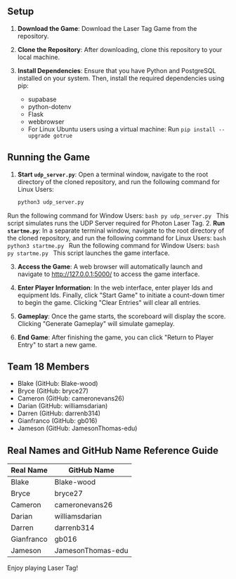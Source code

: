 ## Setup

1. **Download the Game**: Download the Laser Tag Game from the repository.

2. **Clone the Repository**: After downloading, clone this repository to your local machine.

3. **Install Dependencies**: Ensure that you have Python and PostgreSQL installed on your system. Then, install the required dependencies using pip:
   - supabase
   - python-dotenv
   - Flask
   - webbrowser
   - For Linux Ubuntu users using a virtual machine: Run `pip install --upgrade gotrue` 

## Running the Game

1. **Start `udp_server.py`**: Open a terminal window, navigate to the root directory of the cloned repository, and run the following command for Linux Users:
    ```bash
    python3 udp_server.py
    ```
Run the following command for Window Users:
     ```bash
    py udp_server.py
    ```
   This script simulates runs the UDP Server required for Photon Laser Tag.
2. **Run `startme.py`**: In a separate terminal window, navigate to the root directory of the cloned repository, and run the following command for Linux Users:
    ```bash
    python3 startme.py
    ```
Run the following command for Window Users:
     ```bash
    py startme.py
    ```
   This script launches the game interface.

3. **Access the Game**: A web browser will automatically launch and navigate to http://127.0.0.1:5000/ to access the game interface.

4. **Enter Player Information**: In the web interface, enter player Ids and equipment Ids. Finally, click "Start Game" to initiate a count-down timer to begin the game. Clicking "Clear Entries" will clear all entries.

5. **Gameplay**: Once the game starts, the scoreboard will display the score. Clicking "Generate Gameplay" will simulate gameplay. 

6. **End Game**: After finishing the game, you can click "Return to Player Entry" to start a new game.

## Team 18 Members
- Blake (GitHub: Blake-wood)
- Bryce (GitHub: bryce27)
- Cameron (GitHub: cameronevans26)
- Darian (GitHub: williamsdarian)
- Darren (GitHub: darrenb314)
- Gianfranco (GitHub: gb016)
- Jameson (GitHub: JamesonThomas-edu)

## Real Names and GitHub Name Reference Guide
| Real Name | GitHub Name        |
| --------- | ------------------ |
| Blake     | Blake-wood         |
| Bryce     | bryce27            |
| Cameron   | cameronevans26     |
| Darian    | williamsdarian     |
| Darren    | darrenb314         |
| Gianfranco| gb016              |
| Jameson   | JamesonThomas-edu  |

Enjoy playing Laser Tag!
